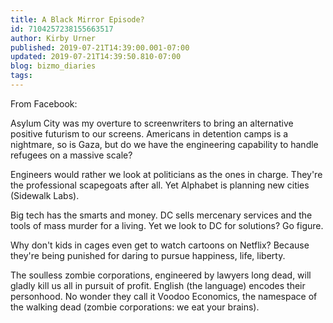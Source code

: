 ```yaml
---
title: A Black Mirror Episode?
id: 7104257238155663517
author: Kirby Urner
published: 2019-07-21T14:39:00.001-07:00
updated: 2019-07-21T14:39:50.810-07:00
blog: bizmo_diaries
tags: 
---
```


From Facebook:

Asylum
 City was my overture to screenwriters to bring an alternative positive 
futurism to our screens. Americans in detention camps is a nightmare, so
 is Gaza, but do we have the engineering capability to handle refugees 
on a massive scale?

 Engineers would rather we look at 
politicians as the ones in charge. They're the professional scapegoats 
after all. Yet Alphabet is planning new cities (Sidewalk Labs).

Big tech has the smarts and money. DC sells mercenary services and the 
tools of mass murder for a living. Yet we look to DC for solutions? Go 
figure.

 Why don't kids in cages even get to watch cartoons on 
Netflix? Because they're being punished for daring to pursue happiness, 
life, liberty.

The soulless zombie corporations, engineered by lawyers 
long dead, will gladly kill us all in pursuit of profit. English (the 
language) encodes their personhood. No wonder they call it Voodoo 
Economics, the namespace of the walking dead (zombie corporations: we 
eat your brains).